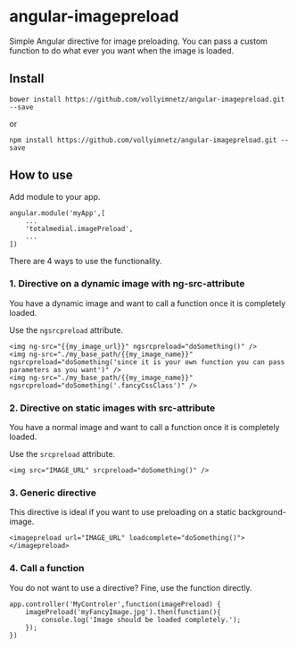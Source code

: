 # angular-imagepreload
Simple Angular directive for image preloading. You can pass a custom function to do what ever you want when the image is loaded.

## Install

	bower install https://github.com/vollyimnetz/angular-imagepreload.git --save
	
or

	npm install https://github.com/vollyimnetz/angular-imagepreload.git --save


## How to use
Add module to your app.

	angular.module('myApp',[
		...
		'totalmedial.imagePreload',
		...
	])

There are 4 ways to use the functionality.

### 1. Directive on a dynamic image with ng-src-attribute
You have a dynamic image and want to call a function once it is completely loaded.

Use the `ngsrcpreload` attribute.
	
	<img ng-src="{{my_image_url}}" ngsrcpreload="doSomething()" />
	<img ng-src="./my_base_path/{{my_image_name}}" ngsrcpreload="doSomething('since it is your own function you can pass parameters as you want')" />
	<img ng-src="./my_base_path/{{my_image_name}}" ngsrcpreload="doSomething('.fancyCssClass')" />

### 2. Directive on static images with src-attribute
You have a normal image and want to call a function once it is completely loaded.

Use the `srcpreload` attribute.

	<img src="IMAGE_URL" srcpreload="doSomething()" />

### 3. Generic directive
This directive is ideal if you want to use preloading on a static background-image.

	<imagepreload url="IMAGE_URL" loadcomplete="doSomething()"></imagepreload>

### 4. Call a function
You do not want to use a directive? Fine, use the function directly.

	app.controller('MyControler',function(imagePreload) {
		imagePreload('myFancyImage.jpg').then(function(){
			console.log('Image should be loaded completely.');
		});
	})
